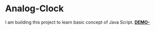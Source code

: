 # Analog-Clock
I am building this project to learn basic concept of Java Script.
[**DEMO-**](https://abhishek404yadav.github.io/Analog-Clock/)
